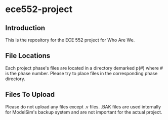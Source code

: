 # ece552-project
## Introduction
This is the repository for the ECE 552 project for Who Are We.

## File Locations
Each project phase's files are located in a directory demarked p(#) where # is the phase number. Please try to place files in the corresponding phase directory. 

## Files To Upload
Please do not upload any files except .v files. .BAK files are used internally for ModelSim's backup system and are not important for the actual project.
